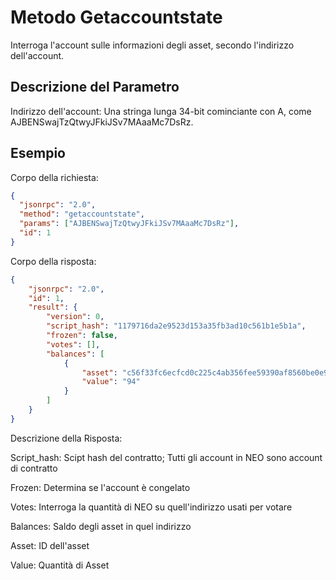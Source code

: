 # Metodo Getaccountstate

Interroga l'account sulle informazioni degli asset, secondo l'indirizzo dell'account.

## Descrizione del Parametro

Indirizzo dell'account: Una stringa lunga 34-bit cominciante con A, come AJBENSwajTzQtwyJFkiJSv7MAaaMc7DsRz.

## Esempio

Corpo della richiesta:

```json
{
  "jsonrpc": "2.0",
  "method": "getaccountstate",
  "params": ["AJBENSwajTzQtwyJFkiJSv7MAaaMc7DsRz"],
  "id": 1
}
```

Corpo della risposta:

```json
{
    "jsonrpc": "2.0",
    "id": 1,
    "result": {
        "version": 0,
        "script_hash": "1179716da2e9523d153a35fb3ad10c561b1e5b1a",
        "frozen": false,
        "votes": [],
        "balances": [
            {
                "asset": "c56f33fc6ecfcd0c225c4ab356fee59390af8560be0e930faebe74a6daff7c9b",
                "value": "94"
            }
        ]
    }
}
```

Descrizione della Risposta:

Script_hash: Scipt hash del contratto; Tutti gli account in NEO sono account di contratto

Frozen: Determina se l'account è congelato

Votes: Interroga la quantità di NEO su quell'indirizzo usati per votare

Balances: Saldo degli asset in quel indirizzo

Asset: ID dell'asset

Value: Quantità di Asset
